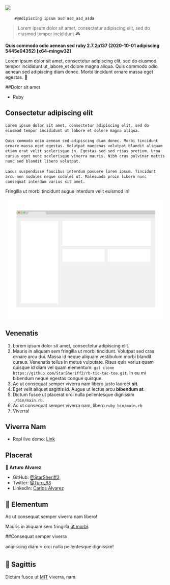 ![](https://img.shields.io/badge/Microverse-blueviolet)

        #@Adipiscing ipsum asd asd_asd_asda

> Lorem ipsum dolor sit amet, consectetur adipiscing elit, sed do eiusmod tempor incididunt 🎮

**Quis commodo odio aenean sed ruby 2.7.2p137 (2020-10-01 adipiscing 5445e04352) [x64-mingw32]**

 Lorem ipsum dolor sit amet, consectetur adipiscing elit, sed do eiusmod tempor incididunt ut_labore_et dolore magna aliqua. Quis commodo odio aenean sed adipiscing diam donec. Morbi tincidunt ornare massa eget egestas. 🙂

##Dolor sit amet

- Ruby

## Consectetur adipiscing elit

    Lorem ipsum dolor sit amet, consectetur adipiscing elit, sed do eiusmod tempor incididunt ut labore et dolore magna aliqua.

    Quis commodo odio aenean sed adipiscing diam donec. Morbi tincidunt ornare massa eget egestas. Volutpat maecenas volutpat blandit aliquam etiam erat velit scelerisque in. Egestas sed sed risus pretium. Urna cursus eget nunc scelerisque viverra mauris. Nibh cras pulvinar mattis nunc sed blandit libero volutpat.

    Lacus suspendisse faucibus interdum posuere lorem ipsum. Tincidunt arcu non sodales neque sodales ut. Malesuada proin libero nunc consequat interdum varius sit amet.

Fringilla ut morbi tincidunt augue interdum velit euismod in!

![Tincidunt arcu non](./app_screenshot.png)

## Venenatis

1. Lorem ipsum dolor sit amet, consectetur adipiscing elit.
2. Mauris in aliquam sem fringilla ut morbi tincidunt. Volutpat sed cras ornare arcu dui. Massa id neque aliquam vestibulum morbi blandit cursus. Venenatis tellus in metus vulputate. Risus quis varius quam quisque id diam vel quam elementum: `git clone https://github.com/StarSheriff2/rb-tic-tac-toe.git`. In eu mi bibendum neque egestas congue quisque.
3. Ac ut consequat semper viverra nam libero justo laoreet **sit**.
4. Eget velit aliquet sagittis id. Augue ut lectus arcu **bibendum at**.
7. Dictum fusce ut placerat orci nulla pellentesque dignissim `./bin/main.rb`.
8. Ac ut consequat semper viverra nam, libero `ruby bin/main.rb`
9. Viverra!

## Viverra Nam

- Repl live demo: [Link](https://repl.it/@StarSheriff2/Tic-Tac-Toe-Ruby-Project)

## Placerat

👤 **Arturo Alvarez**

- GitHub: [@StarSheriff2](https://github.com/StarSheriff2)
- Twitter: [@Turo_83](https://twitter.com/Turo_83)
- LinkedIn: [Carlos Alvarez](https://www.linkedin.com/in/carlosalvarezveroy/)

## 🤝 Elementum

Ac ut consequat semper viverra nam libero!

Mauris in aliquam sem fringilla [ut morbi](https://github.com/StarSheriff2/md-cleaner-ruby-capstone).

##Consequat semper viverra

adipiscing diam ⭐️ orci nulla pellentesque dignissim!

## 📝 Sagittis

Dictum fusce ut [MIT](https://github.com/StarSheriff2/md-cleaner-ruby-capstone/main/LICENSE) viverra, nam.
